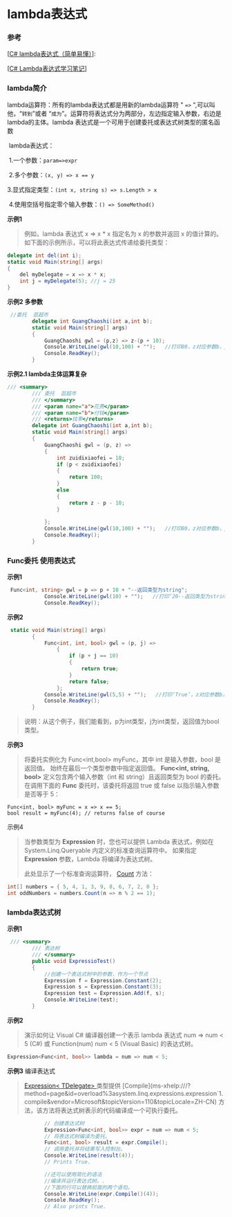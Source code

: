 # lambda表达式

### 参考

[[C# lambda表达式（简单易懂）](https://www.cnblogs.com/VikingsTHT/p/5072185.html)]:

[[C# Lambda表达式学习笔记](https://www.cnblogs.com/atomy/p/12080368.html)]



### lambda简介

   lambda运算符：所有的lambda表达式都是用新的lambda运算符 " `=>` ",可以叫他，“`转到`”或者 “`成为`”。运算符将表达式分为两部分，左边指定输入参数，右边是lambda的主体。lambda 表达式是一个可用于创建委托或表达式树类型的匿名函数

​    lambda表达式：

​        1.一个参数：`param=>expr`

​        2.多个参数：`(x, y) => x == y`

​        3.显式指定类型：`(int x, string s) => s.Length > x`

​        4.使用空括号指定零个输入参数：`() => SomeMethod()`

**示例1**

> 例如，lambda 表达式 x => x * x 指定名为  x 的参数并返回 x 的值计算的。 如下面的示例所示，可以将此表达式传递给委托类型：

```c#
delegate int del(int i);
static void Main(string[] args)
{
    del myDelegate = x => x * x;
    int j = myDelegate(5); //j = 25
}      
```

**示例2 多参数**

```c#
 //委托  逛超市
        delegate int GuangChaoshi(int a,int b);
        static void Main(string[] args)
        {            
            GuangChaoshi gwl = (p,z) => z-(p + 10);
            Console.WriteLine(gwl(10,100) + "");   //打印80，z对应参数b，p对应参数a
            Console.ReadKey();
        }
```

**示例2.1 lambda主体运算复杂**

```c#
/// <summary>
        /// 委托  逛超市
        /// </summary>
        /// <param name="a">花费</param>
        /// <param name="b">付钱</param>
        /// <returns>找零</returns>
        delegate int GuangChaoshi(int a,int b);
        static void Main(string[] args)
        {
            GuangChaoshi gwl = (p, z) =>
            {
                int zuidixiaofei = 10;
                if (p < zuidixiaofei)
                {
                    return 100;
                }
                else
                {
                    return z - p - 10;
                }
           
            };
            Console.WriteLine(gwl(10,100) + "");   //打印80，z对应参数b，p对应参数a
            Console.ReadKey();
        }
```

### Func<T>委托 使用表达式



**示例1**

```c#
 Func<int, string> gwl = p => p + 10 + "--返回类型为string";            
            Console.WriteLine(gwl(10) + "");   //打印‘20--返回类型为string’，z对应参数b，p对应参数a
            Console.ReadKey();
```



**示例2**

```c#
 static void Main(string[] args)
        {
            Func<int, int, bool> gwl = (p, j) =>
                {
                    if (p + j == 10)
                    {
                        return true;
                    }
                    return false;
                };
            Console.WriteLine(gwl(5,5) + "");   //打印‘True’，z对应参数b，p对应参数a
            Console.ReadKey();
        }
```

> 说明：从这个例子，我们能看到，p为int类型，j为int类型，返回值为bool类型。



**示例3**

> 将委托实例化为 Func<int,bool> myFunc，其中 int 是输入参数，bool  是返回值。 始终在最后一个类型参数中指定返回值。 **Func<int, string,  bool>** 定义包含两个输入参数（int 和  string）且返回类型为 bool 的委托。 在调用下面的 **Func** 委托时，该委托将返回 true 或 false 以指示输入参数是否等于  5：

```
Func<int, bool> myFunc = x => x == 5;
bool result = myFunc(4); // returns false of course
```

示例4

> 当参数类型为 **Expression<Func>** 时，您也可以提供 Lambda 表达式，例如在  System.Linq.Queryable 内定义的标准查询运算符中。 如果指定 **Expression<Func>** 参数，Lambda  将编译为表达式树。
>
> 此处显示了一个标准查询运算符， [Count](ms-xhelp:///?method=page&id=overload%3asystem.linq.enumerable.count&vendor=Microsoft&topicVersion=110&topicLocale=ZH-CN)  方法：

```c#
int[] numbers = { 5, 4, 1, 3, 9, 8, 6, 7, 2, 0 };
int oddNumbers = numbers.Count(n => n % 2 == 1);
```



### lambda表达式树



**示例1**

```c#
 /// <summary>
        /// 表达树
        /// </summary>
        public void ExpressioTest()
        {  
            //创建一个表达式树中的参数，作为一个节点
            Expression f = Expression.Constant(2);
            Expression s = Expression.Constant(3);
            Expression test = Expression.Add(f, s);
            Console.WriteLine(test);
        }

```

**示例2**

> 演示如何让 Visual C#  编译器创建一个表示  lambda 表达式 num => num < 5 (C#) 或 Function(num) num < 5 (Visual Basic) 的表达式树。

```c#
Expression<Func<int, bool>> lambda = num => num < 5;
```



**示例3** 编译表达式

> [Expression<  TDelegate>  ](ms-xhelp:///?method=page&id=t%3asystem.linq.expressions.expression`1&vendor=Microsoft&topicVersion=110&topicLocale=ZH-CN) 类型提供 [Compile](ms-xhelp:///?method=page&id=overload%3asystem.linq.expressions.expression`1.compile&vendor=Microsoft&topicVersion=110&topicLocale=ZH-CN)  方法，该方法将表达式树表示的代码编译成一个可执行委托。

```c#
            // 创建表达式树
            Expression<Func<int, bool>> expr = num => num < 5;
            // 将表达式树编译为委托。
            Func<int, bool> result = expr.Compile();
            // 调用委托并将结果写入控制台。
            Console.WriteLine(result(4));
            // Prints True.

            //还可以使用简化的语法
            //编译并运行表达式树。.
            //下面的行可以替换前面的两个语句。
            Console.WriteLine(expr.Compile()(4));
            Console.ReadKey();
            // Also prints True.
```

